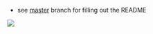 * see [master](https://github.com/robcog-iai/UR17/tree/master) branch for filling out the README

![](https://thumbs.gfycat.com/AchingSecondaryHypacrosaurus-size_restricted.gif)
